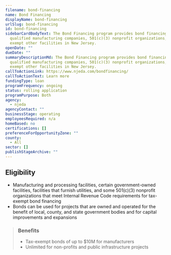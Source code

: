 ```yaml
---
filename: bond-financing
name: Bond Financing
displayName: bond-financing
urlSlug: bond-financing
id: bond-financing
sidebarCardBodyText: The Bond Financing program provides bond financing to
  qualified manufacturing companies, 501(c)(3) nonprofit organizations, and
  exempt other facilities in New Jersey.
openDate: ""
dueDate: ""
summaryDescriptionMd: The Bond Financing program provides bond financing to
  qualified manufacturing companies, 501(c)(3) nonprofit organizations, and
  exempt other facilities in New Jersey.
callToActionLink: https://www.njeda.com/bondfinancing/
callToActionText: Learn more
fundingType: loan
programFrequency: ongoing
status: rolling application
programPurpose: Both
agency:
  - njeda
agencyContact: ""
businessStage: operating
employeesRequired: n/a
homeBased: no
certifications: []
preferenceForOpportunityZone: ""
county:
  - All
sector: []
publishStageArchive: ""
---
```


## Eligibility

- Manufacturing and processing facilities, certain government-owned facilities, facilities that furnish utilities, and some 501(c)(3) nonprofit organizations that meet Internal Revenue Code requirements for tax-exempt bond financing
- Bonds can be used for projects that are owned and operated for the benefit of local, county, and state government bodies and for capital improvements and expansions

> ### Benefits
>
> - Tax-exempt bonds of up to $10M for manufacturers
> - Unlimited for non-profits and public infrastructure projects
